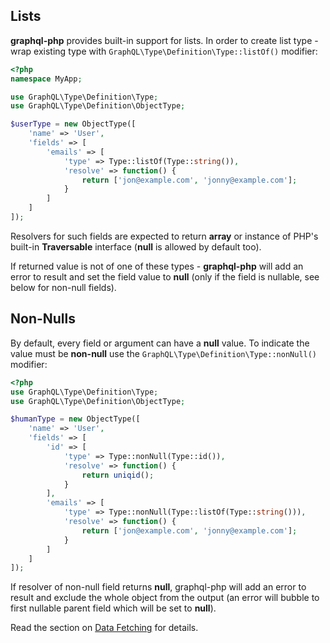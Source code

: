 ## Lists
**graphql-php** provides built-in support for lists. In order to create list type - wrap 
existing type with `GraphQL\Type\Definition\Type::listOf()` modifier:

```php
<?php
namespace MyApp;

use GraphQL\Type\Definition\Type;
use GraphQL\Type\Definition\ObjectType;

$userType = new ObjectType([
    'name' => 'User',
    'fields' => [
        'emails' => [
            'type' => Type::listOf(Type::string()),
            'resolve' => function() {
                return ['jon@example.com', 'jonny@example.com'];
            }
        ]
    ]
]);
```

Resolvers for such fields are expected to return **array** or instance of PHP's built-in **Traversable** 
interface (**null** is allowed by default too). 

If returned value is not of one of these types - **graphql-php** will add an error to result 
and set the field value to **null** (only if the field is nullable, see below for non-null fields).

## Non-Nulls
By default, every field or argument can have a **null** value.
To indicate the value must be **non-null** use the `GraphQL\Type\Definition\Type::nonNull()` modifier:

```php
<?php
use GraphQL\Type\Definition\Type;
use GraphQL\Type\Definition\ObjectType;

$humanType = new ObjectType([
    'name' => 'User',
    'fields' => [
        'id' => [
            'type' => Type::nonNull(Type::id()),
            'resolve' => function() {
                return uniqid();
            }
        ],
        'emails' => [
            'type' => Type::nonNull(Type::listOf(Type::string())),
            'resolve' => function() {
                return ['jon@example.com', 'jonny@example.com'];
            }
        ]
    ]
]);
```

If resolver of non-null field returns **null**, graphql-php will add an error to 
result and exclude the whole object from the output (an error will bubble to first 
nullable parent field which will be set to **null**).

Read the section on [Data Fetching](../data-fetching.md) for details.
